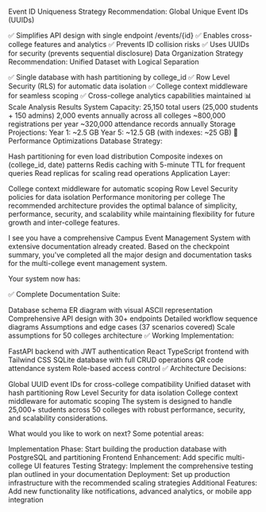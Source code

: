 Event ID Uniqueness Strategy
Recommendation: Global Unique Event IDs (UUIDs)

✅ Simplifies API design with single endpoint /events/{id}
✅ Enables cross-college features and analytics
✅ Prevents ID collision risks
✅ Uses UUIDs for security (prevents sequential disclosure)
Data Organization Strategy
Recommendation: Unified Dataset with Logical Separation

✅ Single database with hash partitioning by college_id
✅ Row Level Security (RLS) for automatic data isolation
✅ College context middleware for seamless scoping
✅ Cross-college analytics capabilities maintained
📊 Scale Analysis Results
System Capacity:
25,150 total users (25,000 students + 150 admins)
2,000 events annually across all colleges
~800,000 registrations per year
~320,000 attendance records annually
Storage Projections:
Year 1: ~2.5 GB
Year 5: ~12.5 GB (with indexes: ~25 GB)
🚀 Performance Optimizations
Database Strategy:

Hash partitioning for even load distribution
Composite indexes on (college_id, date) patterns
Redis caching with 5-minute TTL for frequent queries
Read replicas for scaling read operations
Application Layer:

College context middleware for automatic scoping
Row Level Security policies for data isolation
Performance monitoring per college
The recommended architecture provides the optimal balance of simplicity, performance, security, and scalability while maintaining flexibility for future growth and inter-college features.

I see you have a comprehensive Campus Event Management System with extensive documentation already created. Based on the checkpoint summary, you've completed all the major design and documentation tasks for the multi-college event management system.

Your system now has:

✅ Complete Documentation Suite:

Database schema ER diagram with visual ASCII representation
Comprehensive API design with 30+ endpoints
Detailed workflow sequence diagrams
Assumptions and edge cases (37 scenarios covered)
Scale assumptions for 50 colleges architecture
✅ Working Implementation:

FastAPI backend with JWT authentication
React TypeScript frontend with Tailwind CSS
SQLite database with full CRUD operations
QR code attendance system
Role-based access control
✅ Architecture Decisions:

Global UUID event IDs for cross-college compatibility
Unified dataset with hash partitioning
Row Level Security for data isolation
College context middleware for automatic scoping
The system is designed to handle 25,000+ students across 50 colleges with robust performance, security, and scalability considerations.

What would you like to work on next? Some potential areas:

Implementation Phase: Start building the production database with PostgreSQL and partitioning
Frontend Enhancement: Add specific multi-college UI features
Testing Strategy: Implement the comprehensive testing plan outlined in your documentation
Deployment: Set up production infrastructure with the recommended scaling strategies
Additional Features: Add new functionality like notifications, advanced analytics, or mobile app integration